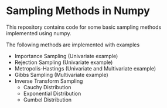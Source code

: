 # Sampling Methods in Numpy

This repository contains code for some basic sampling methods implemented using numpy.    

The following methods are implemented with examples

* Importance Sampling (Univariate example)
* Rejection Sampling (Univariate example)
* Metropolis-Hastings (Univariate and Multivariate example)
* Gibbs Sampling (Multivariate example)
* Inverse Transform Sampling
  * Cauchy Distribution
  * Exponential Distribution
  * Gumbel Distribution

  
